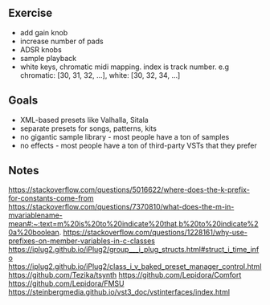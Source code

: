 ## Exercise

- add gain knob
- increase number of pads
- ADSR knobs
- sample playback
- white keys, chromatic midi mapping. index is track number. e.g chromatic: [30, 31, 32, ...], white: [30, 32, 34, ...]

## Goals

- XML-based presets like Valhalla, Sitala
- separate presets for songs, patterns, kits
- no gigantic sample library - most people have a ton of samples
- no effects - most people have a ton of third-party VSTs that they prefer

## Notes

https://stackoverflow.com/questions/5016622/where-does-the-k-prefix-for-constants-come-from
https://stackoverflow.com/questions/7370810/what-does-the-m-in-mvariablename-mean#:~:text=m%20is%20to%20indicate%20that,b%20to%20indicate%20a%20boolean.
https://stackoverflow.com/questions/1228161/why-use-prefixes-on-member-variables-in-c-classes
https://iplug2.github.io/iPlug2/group___i_plug_structs.html#struct_i_time_info
https://iplug2.github.io/iPlug2/class_i_v_baked_preset_manager_control.html
https://github.com/Tezika/tsynth
https://github.com/Lepidora/Comfort
https://github.com/Lepidora/FMSU
https://steinbergmedia.github.io/vst3_doc/vstinterfaces/index.html
